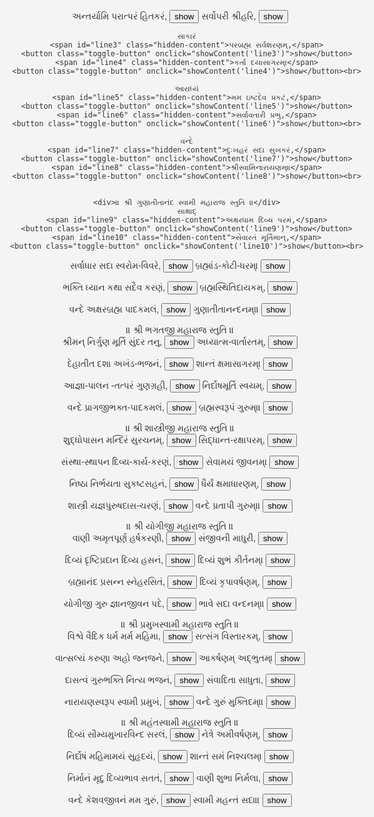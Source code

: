 <!DOCTYPE html>
<html lang="gu">
<head>
   <meta charset="UTF-8">
   <meta name="viewport" content="width=device-width, initial-scale=1.0, maximum-scale=1.0, user-scalable=no">
   <title>સ્વામિનારાયણ સ્તુતિ</title>
   <style>
       body {
    font-family: Arial, sans-serif;
    background-color: #f4f4f4;
    color: #333;
    text-align: center;
    padding: 10px;
    max-width: 100%;
    margin: 0 auto;
}

.visible-content {
    font-size: 16px;
    margin-bottom: 15px;
    word-wrap: break-word;
}

.hidden-content {
    display: none;
    font-size: 16px;
    background-color: #e0f7fa;
    padding: 5px;
    border-radius: 5px;
    margin: 5px 0;
    word-wrap: break-word;
}

.toggle-button {
    background-color: #4CAF50;
    color: white;
    border: none;
    padding: 8px 15px;
    border-radius: 5px;
    cursor: pointer;
    font-size: 14px;
    margin: 4px;
    touch-action: manipulation;
}

@media screen and (max-width: 600px) {
    body {
        padding: 5px;
    }
    .visible-content {
        font-size: 14px;
    }
    .hidden-content {
        font-size: 14px;
    }
    .toggle-button {
        padding: 6px 12px;
        font-size: 12px;
    }
}
   </style>
</head>
<body>
   <div class="visible-content">
       અન્તર્યામિ
       <span id="line1" class="hidden-content">પરાત્પરં હિતકરં,</span>
       <button class="toggle-button" onclick="showContent('line1')">show</button>
       <span id="line2" class="hidden-content">સર્વોપરી શ્રીહરિ,</span>
       <button class="toggle-button" onclick="showContent('line2')">show</button><br>

       સાકારં
       <span id="line3" class="hidden-content">પરબ્રહ્મ સર્વશરણમ્,</span>
       <button class="toggle-button" onclick="showContent('line3')">show</button>
       <span id="line4" class="hidden-content">કર્તા દયાસાગરમ્।</span>
       <button class="toggle-button" onclick="showContent('line4')">show</button><br>

       આરાધ્યં
       <span id="line5" class="hidden-content">મમ ઇષ્ટદેવ પ્રકટં,</span>
       <button class="toggle-button" onclick="showContent('line5')">show</button>
       <span id="line6" class="hidden-content">સર્વાવતારી પ્રભુ,</span>
       <button class="toggle-button" onclick="showContent('line6')">show</button><br>

       વન્દે
       <span id="line7" class="hidden-content">દુઃખહરં સદા સુખકરં,</span>
       <button class="toggle-button" onclick="showContent('line7')">show</button>
       <span id="line8" class="hidden-content">શ્રીસ્વામિનારાયણમ્॥</span>
       <button class="toggle-button" onclick="showContent('line8')">show</button><br>

  
       <div>॥ શ્રી ગુણાતીતાનંદ સ્વામી મહારાજ સ્તુતિ ॥</div>
       સાક્ષાદ્
       <span id="line9" class="hidden-content">અક્ષરધામ દિવ્ય પરમં,</span>
       <button class="toggle-button" onclick="showContent('line9')">show</button>
       <span id="line10" class="hidden-content">સેવારતં મૂર્તિમાન્,</span>
       <button class="toggle-button" onclick="showContent('line10')">show</button><br>

સર્વાધાર
<span id="line11" class="hidden-content">સદા સ્વરોમ-વિવરે,</span>
<button class="toggle-button" onclick="showContent('line11')">show</button>
<span id="line12" class="hidden-content">બ્રહ્માંડ-કોટી-ધરમ્।</span>
<button class="toggle-button" onclick="showContent('line12')">show</button><br>

ભક્તિ
<span id="line13" class="hidden-content">ધ્યાન કથા સદૈવ કરણં,</span>
<button class="toggle-button" onclick="showContent('line13')">show</button>
<span id="line14" class="hidden-content">બ્રહ્મસ્થિતિદાયકમ્,</span>
<button class="toggle-button" onclick="showContent('line14')">show</button><br>

વન્દે 
<span id="line15" class="hidden-content">અક્ષરબ્રહ્મ પાદકમલં,</span>
<button class="toggle-button" onclick="showContent('line15')">show</button>
<span id="line16" class="hidden-content">ગુણાતીતાનન્દનમ્॥</span>
<button class="toggle-button" onclick="showContent('line16')">show</button><br>
  <div>॥  શ્રી ભગતજી મહારાજ સ્તુતિ ॥</div>
શ્રીમન્
<span id="line17" class="hidden-content">નિર્ગુણ મૂર્તિ સુંદર તનુ,</span>
<button class="toggle-button" onclick="showContent('line17')">show</button>
<span id="line18" class="hidden-content">અધ્યાત્મ-વાર્તારતમ્,</span>
<button class="toggle-button" onclick="showContent('line18')">show</button><br>

દેહાતીત
<span id="line19" class="hidden-content">દશા અખંડ-ભજનં,</span>
<button class="toggle-button" onclick="showContent('line19')">show</button>
<span id="line20" class="hidden-content">શાન્તં ક્ષમાસાગરમ્।</span>
<button class="toggle-button" onclick="showContent('line20')">show</button><br>

આજ્ઞા-પાલન
<span id="line21" class="hidden-content">-તત્પરં ગુણગ્રહી,</span>
<button class="toggle-button" onclick="showContent('line21')">show</button>
<span id="line22" class="hidden-content">નિર્દોષમૂર્તિ સ્વયમ્,</span>
<button class="toggle-button" onclick="showContent('line22')">show</button><br>

વન્દે
<span id="line23" class="hidden-content">પ્રાગજીભક્ત-પાદકમલં,</span>
<button class="toggle-button" onclick="showContent('line23')">show</button>
<span id="line24" class="hidden-content">બ્રહ્મસ્વરૂપં ગુરુમ્॥</span>
<button class="toggle-button" onclick="showContent('line24')">show</button><br>
       <!-- Continue this pattern for all 28 lines -->
       <div>॥ શ્રી શાસ્ત્રીજી મહારાજ સ્તુતિ ॥</div>
       શુદ્ધોપાસન
<span id="line25" class="hidden-content">મન્દિરં સુરચનમ્,</span>
<button class="toggle-button" onclick="showContent('line25')">show</button>
<span id="line26" class="hidden-content">સિદ્ધાન્ત-રક્ષાપરમ્,</span>
<button class="toggle-button" onclick="showContent('line26')">show</button><br>

સંસ્થા-સ્થાપન
<span id="line27" class="hidden-content">દિવ્ય-કાર્ય-કરણં,</span>
<button class="toggle-button" onclick="showContent('line27')">show</button>
<span id="line28" class="hidden-content">સેવામયં જીવનમ્।</span>
<button class="toggle-button" onclick="showContent('line28')">show</button><br>

નિષ્ઠા
<span id="line29" class="hidden-content">નિર્ભયતા સુકષ્ટસહનં,</span>
<button class="toggle-button" onclick="showContent('line29')">show</button>
<span id="line30" class="hidden-content">ધૈર્યં ક્ષમાધારણમ્,</span>
<button class="toggle-button" onclick="showContent('line30')">show</button><br>

શાસ્ત્રી
<span id="line31" class="hidden-content">યજ્ઞપુરુષદાસ-ચરણં,</span>
<button class="toggle-button" onclick="showContent('line31')">show</button>
<span id="line32" class="hidden-content">વન્દે પ્રતાપી ગુરુમ્॥</span>
<button class="toggle-button" onclick="showContent('line32')">show</button><br>
<div>॥  શ્રી યોગીજી મહારાજ સ્તુતિ ॥</div>
વાણી
<span id="line33" class="hidden-content">અમૃતપૂર્ણ હર્ષકરણી,</span>
<button class="toggle-button" onclick="showContent('line33')">show</button>
<span id="line34" class="hidden-content">સંજીવની માધુરી,</span>
<button class="toggle-button" onclick="showContent('line34')">show</button><br>

દિવ્યં
<span id="line35" class="hidden-content">દૃષ્ટિપ્રદાન દિવ્ય હસનં,</span>
<button class="toggle-button" onclick="showContent('line35')">show</button>
<span id="line36" class="hidden-content">દિવ્યં શુભં કીર્તનમ્।</span>
<button class="toggle-button" onclick="showContent('line36')">show</button><br>

બ્રહ્માનંદ
<span id="line37" class="hidden-content">પ્રસન્‍ન સ્નેહરસિતં,</span>
<button class="toggle-button" onclick="showContent('line37')">show</button>
<span id="line38" class="hidden-content">દિવ્યં કૃપાવર્ષણમ્,</span>
<button class="toggle-button" onclick="showContent('line38')">show</button><br>

યોગીજી
<span id="line39" class="hidden-content">ગુરુ જ્ઞાનજીવન પદે,</span>
<button class="toggle-button" onclick="showContent('line39')">show</button>
<span id="line40" class="hidden-content">ભાવે સદા વન્દનમ્॥</span>
<button class="toggle-button" onclick="showContent('line40')">show</button><br>
<div>॥  શ્રી પ્રમુખસ્વામી મહારાજ સ્તુતિ ॥</div>
વિશ્વે
<span id="line41" class="hidden-content">વૈદિક ધર્મ મર્મ મહિમા,</span>
<button class="toggle-button" onclick="showContent('line41')">show</button>
<span id="line42" class="hidden-content">સત્સંગ વિસ્તારકમ્,</span>
<button class="toggle-button" onclick="showContent('line42')">show</button><br>

વાત્સલ્યં
<span id="line43" class="hidden-content">કરુણા અહો જનજને,</span>
<button class="toggle-button" onclick="showContent('line43')">show</button>
<span id="line44" class="hidden-content">આકર્ષણમ્ અદ્‍ભુતમ્।</span>
<button class="toggle-button" onclick="showContent('line44')">show</button><br>

દાસત્વં
<span id="line45" class="hidden-content">ગુરુભક્તિ નિત્ય ભજનં,</span>
<button class="toggle-button" onclick="showContent('line45')">show</button>
<span id="line46" class="hidden-content">સંવાદિતા સાધુતા,</span>
<button class="toggle-button" onclick="showContent('line46')">show</button><br>

નારાયણસ્વરૂપ
<span id="line47" class="hidden-content">સ્વામી પ્રમુખં,</span>
<button class="toggle-button" onclick="showContent('line47')">show</button>
<span id="line48" class="hidden-content">વન્દે ગુરું મુક્તિદમ્॥</span>
<button class="toggle-button" onclick="showContent('line48')">show</button><br>
<div>॥ શ્રી મહંતસ્વામી મહારાજ સ્તુતિ ॥</div>
દિવ્યં
<span id="line49" class="hidden-content">સૌમ્યમુખારવિન્દ સરલં,</span>
<button class="toggle-button" onclick="showContent('line49')">show</button>
<span id="line50" class="hidden-content">નેત્રે અમીવર્ષણમ્,</span>
<button class="toggle-button" onclick="showContent('line50')">show</button><br>

નિર્દોષં
<span id="line51" class="hidden-content">મહિમામયં સુહૃદયં,</span>
<button class="toggle-button" onclick="showContent('line51')">show</button>
<span id="line52" class="hidden-content">શાન્તં સમં નિશ્ચલમ્।</span>
<button class="toggle-button" onclick="showContent('line52')">show</button><br>

નિર્માનં
<span id="line53" class="hidden-content">મૃદુ દિવ્યભાવ સતતં,</span>
<button class="toggle-button" onclick="showContent('line53')">show</button>
<span id="line54" class="hidden-content">વાણી શુભા નિર્મલા,</span>
<button class="toggle-button" onclick="showContent('line54')">show</button><br>

વન્દે
<span id="line55" class="hidden-content">કેશવજીવનં મમ ગુરું,</span>
<button class="toggle-button" onclick="showContent('line55')">show</button>
<span id="line56" class="hidden-content">સ્વામી મહન્તં સદા॥</span>
<button class="toggle-button" onclick="showContent('line56')">show</button><br>
   </div>
   <script>
       function showContent(contentId) {
           const element = document.getElementById(contentId);
           element.style.display = "inline";
           setTimeout(() => {
               element.style.display = "none";
           }, 1000);
       }
   </script>
</body>
</html>
